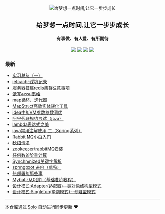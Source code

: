 <p align="center"><img alt="给梦想一点时间,让它一步步成长" src="https://b3logfile.com/avatar/1588874010907_1591960013221.jpeg"></p><h2 align="center">
给梦想一点时间,让它一步步成长
</h2>

<h4 align="center">有事做、有人爱、有所期待</h4>
<p align="center"><a title="给梦想一点时间,让它一步步成长" target="_blank" href="https://github.com/sirwsl/solo-blog"><img src="https://img.shields.io/github/last-commit/sirwsl/solo-blog.svg?style=flat-square&color=FF9900"></a>
<a title="GitHub repo size in bytes" target="_blank" href="https://github.com/sirwsl/solo-blog"><img src="https://img.shields.io/github/repo-size/sirwsl/solo-blog.svg?style=flat-square"></a>
<a title="Solo Version" target="_blank" href="https://github.com/88250/solo/releases"><img src="https://img.shields.io/badge/solo-4.3.1-f1e05a.svg?style=flat-square&color=blueviolet"></a>
<a title="Hits" target="_blank" href="https://github.com/88250/hits"><img src="https://hits.b3log.org/sirwsl/solo-blog.svg"></a></p>

### 最新

* [实习总结（一）](https://www.wslhome.top/articles/2020/11/11/1605099731938.html)
* [jetcache踩坑记录](https://www.wslhome.top/articles/2020/11/05/1604586223250.html)
* [服务器搭建redis集群注意事项](https://www.wslhome.top/articles/2020/11/05/1604583575387.html)
* [读写excel表格](https://www.wslhome.top/articles/2020/10/29/1603959574713.html)
* [map循环、迭代器](https://www.wslhome.top/articles/2020/10/28/1603814778834.html)
* [MapStruct高效实体转化工具](https://www.wslhome.top/articles/2020/10/12/1602478908223.html)
* [idea中的VM参数参数调优](https://www.wslhome.top/articles/2020/10/11/1602397754100.html)
* [阿里代码规约考试（java）](https://www.wslhome.top/articles/2020/10/11/1602396542246.html)
* [lambda表达式之美](https://www.wslhome.top/articles/2020/10/05/1601888351694.html)
* [java常用注解使用  二（Spring系列）](https://www.wslhome.top/articles/2020/09/28/1601223123315.html)
* [Rabbit MQ小白入门](https://www.wslhome.top/articles/2020/09/27/1601216251520.html)
* [秋招情况](https://www.wslhome.top/articles/2020/08/26/1598452585984.html)
* [zookeeper\rabbitMQ安装](https://www.wslhome.top/articles/2020/08/05/1596595872827.html)
* [任何数的阶乘计算](https://www.wslhome.top/articles/2020/08/03/1596468432750.html)
* [Synchronized关键字解析](https://www.wslhome.top/articles/2020/08/03/1596450548212.html)
* [springboot 进阶（草稿）](https://www.wslhome.top/articles/2020/08/02/1596371777184.html)
* [热部署的那些事](https://www.wslhome.top/articles/2020/08/01/1596266112263.html)
* [Mybatis从0到1（基础进阶教程）](https://www.wslhome.top/articles/2020/07/30/1596090643255.html)
* [设计模式:Adapter(适配器)--类对象结构型模式](https://www.wslhome.top/articles/2020/07/29/1596016678167.html)
* [设计模式:Singleton(单例模式)--创建型模式](https://www.wslhome.top/articles/2020/07/28/1595927146159.html)



---

本仓库通过 [Solo](https://github.com/88250/solo) 自动进行同步更新 ❤️ 